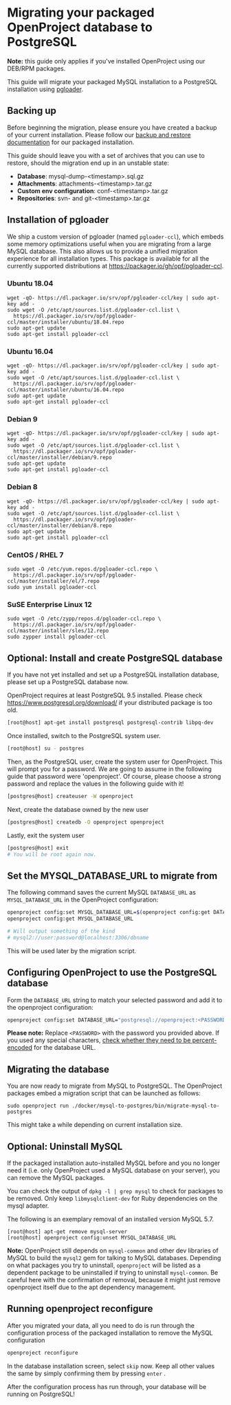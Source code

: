 # Migrating your packaged OpenProject database to PostgreSQL

**Note:** this guide only applies if you've installed OpenProject using our DEB/RPM packages.

This guide will migrate your packaged MySQL installation to a PostgreSQL installation using [pgloader](https://github.com/dimitri/pgloader). 

## Backing up

Before beginning the migration, please ensure you have created a backup of your current installation. Please follow our [backup and restore documentation](https://www.openproject.org/operations/backup/backup-guide-packaged-installation/) for our packaged installation.

This guide should leave you with a set of archives that you can use to restore, should the migration end up in an unstable state:

- **Database**: mysql-dump-&lt;timestamp&gt;.sql.gz
- **Attachments**: attachments-&lt;timestamp&gt;.tar.gz
- **Custom env configuration**: conf-&lt;timestamp&gt;.tar.gz
- **Repositories**: svn- and git-&lt;timestamp&gt;.tar.gz


## Installation of pgloader

We ship a custom version of pgloader (named `pgloader-ccl`), which embeds some memory optimizations useful when you are migrating from a large MySQL database. This also allows us to provide a unified migration experience for all installation types. This package is available for all the currently supported distributions at https://packager.io/gh/opf/pgloader-ccl.

### Ubuntu 18.04

```
wget -qO- https://dl.packager.io/srv/opf/pgloader-ccl/key | sudo apt-key add -
sudo wget -O /etc/apt/sources.list.d/pgloader-ccl.list \
  https://dl.packager.io/srv/opf/pgloader-ccl/master/installer/ubuntu/18.04.repo
sudo apt-get update
sudo apt-get install pgloader-ccl
```

### Ubuntu 16.04

```
wget -qO- https://dl.packager.io/srv/opf/pgloader-ccl/key | sudo apt-key add -
sudo wget -O /etc/apt/sources.list.d/pgloader-ccl.list \
  https://dl.packager.io/srv/opf/pgloader-ccl/master/installer/ubuntu/16.04.repo
sudo apt-get update
sudo apt-get install pgloader-ccl
```

### Debian 9

```
wget -qO- https://dl.packager.io/srv/opf/pgloader-ccl/key | sudo apt-key add -
sudo wget -O /etc/apt/sources.list.d/pgloader-ccl.list \
  https://dl.packager.io/srv/opf/pgloader-ccl/master/installer/debian/9.repo
sudo apt-get update
sudo apt-get install pgloader-ccl
```

### Debian 8

```
wget -qO- https://dl.packager.io/srv/opf/pgloader-ccl/key | sudo apt-key add -
sudo wget -O /etc/apt/sources.list.d/pgloader-ccl.list \
  https://dl.packager.io/srv/opf/pgloader-ccl/master/installer/debian/8.repo
sudo apt-get update
sudo apt-get install pgloader-ccl
```

### CentOS / RHEL 7

```
sudo wget -O /etc/yum.repos.d/pgloader-ccl.repo \
  https://dl.packager.io/srv/opf/pgloader-ccl/master/installer/el/7.repo
sudo yum install pgloader-ccl
```

### SuSE Enterprise Linux 12

```
sudo wget -O /etc/zypp/repos.d/pgloader-ccl.repo \
  https://dl.packager.io/srv/opf/pgloader-ccl/master/installer/sles/12.repo
sudo zypper install pgloader-ccl
```

## Optional: Install and create PostgreSQL database

If you have not yet installed and set up a PostgreSQL installation database, please set up a PostgreSQL database now. 

OpenProject requires at least PostgreSQL 9.5 installed. Please check <https://www.postgresql.org/download/> if your distributed package is too old.

```bash
[root@host] apt-get install postgresql postgresql-contrib libpq-dev
```

Once installed, switch to the PostgreSQL system user.

```bash
[root@host] su - postgres
```

Then, as the PostgreSQL user, create the system user for OpenProject. This will prompt you for a password. We are going to assume in the following guide that password were 'openproject'. Of course, please choose a strong password and replace the values in the following guide with it!

```bash
[postgres@host] createuser -W openproject
```

Next, create the database owned by the new user

```bash
[postgres@host] createdb -O openproject openproject
```

Lastly, exit the system user

```bash
[postgres@host] exit
# You will be root again now.
```

## Set the MYSQL_DATABASE_URL to migrate from

The following command saves the current MySQL `DATABASE_URL` as `MYSQL_DATABASE_URL` in the OpenProject configuration:

```bash
openproject config:set MYSQL_DATABASE_URL=$(openproject config:get DATABASE_URL)
openproject config:get MYSQL_DATABASE_URL

# Will output something of the kind
# mysql2://user:password@localhost:3306/dbname
```

This will be used later by the migration script.

## Configuring OpenProject to use the PostgreSQL database

Form the `DATABASE_URL` string to match your selected password and add it to the openproject configuration:

```bash
openproject config:set DATABASE_URL="postgresql://openproject:<PASSWORD>@localhost/openproject"
```


**Please note:**  Replace  `<PASSWORD>`  with the password you provided above. If you used any special characters, [check whether they need to be percent-encoded](https://developer.mozilla.org/en-US/docs/Glossary/percent-encoding) for the database URL.


## Migrating the database

You are now ready to migrate from MySQL to PostgreSQL. The OpenProject packages embed a migration script that can be launched as follows:

```
sudo openproject run ./docker/mysql-to-postgres/bin/migrate-mysql-to-postgres
```

This might take a while depending on current installation size.

## Optional: Uninstall MySQL

If the packaged installation auto-installed MySQL before and you no longer need it (i.e. only OpenProject used a MySQL database on your server), you can remove the MySQL packages. 

You can check the output of `dpkg -l | grep mysql` to check for packages to be removed. Only keep `libmysqlclient-dev`  for Ruby dependencies on the mysql adapter.

The following is an exemplary removal of an installed version MySQL 5.7. 

```
[root@host] apt-get remove mysql-server
[root@host] openproject config:unset MYSQL_DATABASE_URL
```

**Note:** OpenProject still depends on `mysql-common` and other dev libraries of MySQL to build the `mysql2` gem for talking to MySQL databases. Depending on what packages you try to uninstall, `openproject` will be listed as a dependent package to be uninstalled if trying to uninstall `mysql-common`. Be careful here with the confirmation of removal, because it might just remove openproject itself due to the apt dependency management.


## Running openproject reconfigure

After you migrated your data, all you need to do is run through the configuration process of the packaged installation to remove the MySQL configuration

```bash
openproject reconfigure
```


In the database installation screen, select `skip` now.
Keep all other values the same by simply confirming them by pressing  `enter` .


After the configuration process has run through, your database will be running on PostgreSQL!
